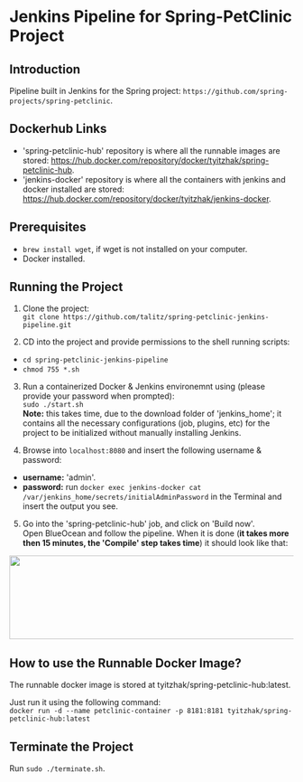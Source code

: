 # Jenkins Pipeline for Spring-PetClinic Project

## Introduction
Pipeline built in Jenkins for the Spring project: ```https://github.com/spring-projects/spring-petclinic```.

## Dockerhub Links
- 'spring-petclinic-hub' repository is where all the runnable images are stored: https://hub.docker.com/repository/docker/tyitzhak/spring-petclinic-hub.
- 'jenkins-docker' repository is where all the containers with jenkins and docker installed are stored: https://hub.docker.com/repository/docker/tyitzhak/jenkins-docker.

## Prerequisites
- ```brew install wget```, if wget is not installed on your computer.
- Docker installed.

## Running the Project

1) Clone the project: <br>```git clone https://github.com/talitz/spring-petclinic-jenkins-pipeline.git```

2) CD into the project and provide permissions to the shell running scripts:</br>
- ```cd spring-petclinic-jenkins-pipeline```
- ```chmod 755 *.sh```

3) Run a containerized Docker & Jenkins environemnt using (please provide your password when prompted):</br>
```sudo ./start.sh```
</br><b>Note:</b> this takes time, due to the download folder of 'jenkins_home'; it contains all the necessary configurations (job, plugins, etc) for the project to be initialized without manually installing Jenkins.

4) Browse into ```localhost:8080``` and insert the following username & password:
- <b>username:</b> 'admin'.
- <b>password:</b> run ```docker exec jenkins-docker cat /var/jenkins_home/secrets/initialAdminPassword``` in the Terminal and insert the output you see.

5) Go into the 'spring-petclinic-hub' job, and click on 'Build now'.</br>
Open BlueOcean and follow the pipeline. When it is done (<b>it takes more then 15 minutes, the 'Compile' step takes time</b>) it should look like that:

<img src="https://i.ibb.co/5GjpB5s/Screen-Shot-2020-01-04-at-19-34-58.png" align="center" height="148" width="888" >

## How to use the Runnable Docker Image?
The runnable docker image is stored at tyitzhak/spring-petclinic-hub:latest.

Just run it using the following command:</br>
```docker run -d --name petclinic-container -p 8181:8181 tyitzhak/spring-petclinic-hub:latest```

## Terminate the Project
Run ```sudo ./terminate.sh```.
